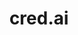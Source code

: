 ---
facebook: https://facebook.com/yourebetterthanyourbank
instagram: https://instagram.com/cred
linkedin: https://linkedin.com/company/cred-ai
logohandle: credai
sort: cred
title: cred.ai
twitter: https://x.com/cred
website: https://cred.ai/
---